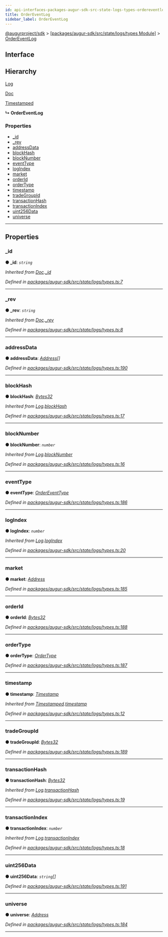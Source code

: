 ```yaml
---
id: api-interfaces-packages-augur-sdk-src-state-logs-types-ordereventlog
title: OrderEventLog
sidebar_label: OrderEventLog
---
```


[@augurproject/sdk](api-readme.md) > [[packages/augur-sdk/src/state/logs/types Module]](api-modules-packages-augur-sdk-src-state-logs-types-module.md) > [OrderEventLog](api-interfaces-packages-augur-sdk-src-state-logs-types-ordereventlog.md)

## Interface

## Hierarchy

 [Log](api-interfaces-packages-augur-sdk-src-state-logs-types-log.md)

 [Doc](api-interfaces-packages-augur-sdk-src-state-logs-types-doc.md)

 [Timestamped](api-interfaces-packages-augur-sdk-src-state-logs-types-timestamped.md)

**↳ OrderEventLog**

### Properties

* [_id](api-interfaces-packages-augur-sdk-src-state-logs-types-ordereventlog.md#_id)
* [_rev](api-interfaces-packages-augur-sdk-src-state-logs-types-ordereventlog.md#_rev)
* [addressData](api-interfaces-packages-augur-sdk-src-state-logs-types-ordereventlog.md#addressdata)
* [blockHash](api-interfaces-packages-augur-sdk-src-state-logs-types-ordereventlog.md#blockhash)
* [blockNumber](api-interfaces-packages-augur-sdk-src-state-logs-types-ordereventlog.md#blocknumber)
* [eventType](api-interfaces-packages-augur-sdk-src-state-logs-types-ordereventlog.md#eventtype)
* [logIndex](api-interfaces-packages-augur-sdk-src-state-logs-types-ordereventlog.md#logindex)
* [market](api-interfaces-packages-augur-sdk-src-state-logs-types-ordereventlog.md#market)
* [orderId](api-interfaces-packages-augur-sdk-src-state-logs-types-ordereventlog.md#orderid)
* [orderType](api-interfaces-packages-augur-sdk-src-state-logs-types-ordereventlog.md#ordertype)
* [timestamp](api-interfaces-packages-augur-sdk-src-state-logs-types-ordereventlog.md#timestamp)
* [tradeGroupId](api-interfaces-packages-augur-sdk-src-state-logs-types-ordereventlog.md#tradegroupid)
* [transactionHash](api-interfaces-packages-augur-sdk-src-state-logs-types-ordereventlog.md#transactionhash)
* [transactionIndex](api-interfaces-packages-augur-sdk-src-state-logs-types-ordereventlog.md#transactionindex)
* [uint256Data](api-interfaces-packages-augur-sdk-src-state-logs-types-ordereventlog.md#uint256data)
* [universe](api-interfaces-packages-augur-sdk-src-state-logs-types-ordereventlog.md#universe)

---

## Properties

<a id="_id"></a>

###  _id

**● _id**: *`string`*

*Inherited from [Doc](api-interfaces-packages-augur-sdk-src-state-logs-types-doc.md).[_id](api-interfaces-packages-augur-sdk-src-state-logs-types-doc.md#_id)*

*Defined in [packages/augur-sdk/src/state/logs/types.ts:7](https://github.com/AugurProject/augur/blob/bae2172ca0/packages/augur-sdk/src/state/logs/types.ts#L7)*

___
<a id="_rev"></a>

###  _rev

**● _rev**: *`string`*

*Inherited from [Doc](api-interfaces-packages-augur-sdk-src-state-logs-types-doc.md).[_rev](api-interfaces-packages-augur-sdk-src-state-logs-types-doc.md#_rev)*

*Defined in [packages/augur-sdk/src/state/logs/types.ts:8](https://github.com/AugurProject/augur/blob/bae2172ca0/packages/augur-sdk/src/state/logs/types.ts#L8)*

___
<a id="addressdata"></a>

###  addressData

**● addressData**: *[Address](api-modules-packages-augur-sdk-src-state-logs-types-module.md#address)[]*

*Defined in [packages/augur-sdk/src/state/logs/types.ts:190](https://github.com/AugurProject/augur/blob/bae2172ca0/packages/augur-sdk/src/state/logs/types.ts#L190)*

___
<a id="blockhash"></a>

###  blockHash

**● blockHash**: *[Bytes32](api-modules-packages-augur-sdk-src-state-logs-types-module.md#bytes32)*

*Inherited from [Log](api-interfaces-packages-augur-sdk-src-state-logs-types-log.md).[blockHash](api-interfaces-packages-augur-sdk-src-state-logs-types-log.md#blockhash)*

*Defined in [packages/augur-sdk/src/state/logs/types.ts:17](https://github.com/AugurProject/augur/blob/bae2172ca0/packages/augur-sdk/src/state/logs/types.ts#L17)*

___
<a id="blocknumber"></a>

###  blockNumber

**● blockNumber**: *`number`*

*Inherited from [Log](api-interfaces-packages-augur-sdk-src-state-logs-types-log.md).[blockNumber](api-interfaces-packages-augur-sdk-src-state-logs-types-log.md#blocknumber)*

*Defined in [packages/augur-sdk/src/state/logs/types.ts:16](https://github.com/AugurProject/augur/blob/bae2172ca0/packages/augur-sdk/src/state/logs/types.ts#L16)*

___
<a id="eventtype"></a>

###  eventType

**● eventType**: *[OrderEventType](api-enums-packages-augur-sdk-src-state-logs-types-ordereventtype.md)*

*Defined in [packages/augur-sdk/src/state/logs/types.ts:186](https://github.com/AugurProject/augur/blob/bae2172ca0/packages/augur-sdk/src/state/logs/types.ts#L186)*

___
<a id="logindex"></a>

###  logIndex

**● logIndex**: *`number`*

*Inherited from [Log](api-interfaces-packages-augur-sdk-src-state-logs-types-log.md).[logIndex](api-interfaces-packages-augur-sdk-src-state-logs-types-log.md#logindex)*

*Defined in [packages/augur-sdk/src/state/logs/types.ts:20](https://github.com/AugurProject/augur/blob/bae2172ca0/packages/augur-sdk/src/state/logs/types.ts#L20)*

___
<a id="market"></a>

###  market

**● market**: *[Address](api-modules-packages-augur-sdk-src-state-logs-types-module.md#address)*

*Defined in [packages/augur-sdk/src/state/logs/types.ts:185](https://github.com/AugurProject/augur/blob/bae2172ca0/packages/augur-sdk/src/state/logs/types.ts#L185)*

___
<a id="orderid"></a>

###  orderId

**● orderId**: *[Bytes32](api-modules-packages-augur-sdk-src-state-logs-types-module.md#bytes32)*

*Defined in [packages/augur-sdk/src/state/logs/types.ts:188](https://github.com/AugurProject/augur/blob/bae2172ca0/packages/augur-sdk/src/state/logs/types.ts#L188)*

___
<a id="ordertype"></a>

###  orderType

**● orderType**: *[OrderType](api-enums-packages-augur-sdk-src-state-logs-types-ordertype.md)*

*Defined in [packages/augur-sdk/src/state/logs/types.ts:187](https://github.com/AugurProject/augur/blob/bae2172ca0/packages/augur-sdk/src/state/logs/types.ts#L187)*

___
<a id="timestamp"></a>

###  timestamp

**● timestamp**: *[Timestamp](api-modules-packages-augur-sdk-src-state-logs-types-module.md#timestamp)*

*Inherited from [Timestamped](api-interfaces-packages-augur-sdk-src-state-logs-types-timestamped.md).[timestamp](api-interfaces-packages-augur-sdk-src-state-logs-types-timestamped.md#timestamp)*

*Defined in [packages/augur-sdk/src/state/logs/types.ts:12](https://github.com/AugurProject/augur/blob/bae2172ca0/packages/augur-sdk/src/state/logs/types.ts#L12)*

___
<a id="tradegroupid"></a>

###  tradeGroupId

**● tradeGroupId**: *[Bytes32](api-modules-packages-augur-sdk-src-state-logs-types-module.md#bytes32)*

*Defined in [packages/augur-sdk/src/state/logs/types.ts:189](https://github.com/AugurProject/augur/blob/bae2172ca0/packages/augur-sdk/src/state/logs/types.ts#L189)*

___
<a id="transactionhash"></a>

###  transactionHash

**● transactionHash**: *[Bytes32](api-modules-packages-augur-sdk-src-state-logs-types-module.md#bytes32)*

*Inherited from [Log](api-interfaces-packages-augur-sdk-src-state-logs-types-log.md).[transactionHash](api-interfaces-packages-augur-sdk-src-state-logs-types-log.md#transactionhash)*

*Defined in [packages/augur-sdk/src/state/logs/types.ts:19](https://github.com/AugurProject/augur/blob/bae2172ca0/packages/augur-sdk/src/state/logs/types.ts#L19)*

___
<a id="transactionindex"></a>

###  transactionIndex

**● transactionIndex**: *`number`*

*Inherited from [Log](api-interfaces-packages-augur-sdk-src-state-logs-types-log.md).[transactionIndex](api-interfaces-packages-augur-sdk-src-state-logs-types-log.md#transactionindex)*

*Defined in [packages/augur-sdk/src/state/logs/types.ts:18](https://github.com/AugurProject/augur/blob/bae2172ca0/packages/augur-sdk/src/state/logs/types.ts#L18)*

___
<a id="uint256data"></a>

###  uint256Data

**● uint256Data**: *`string`[]*

*Defined in [packages/augur-sdk/src/state/logs/types.ts:191](https://github.com/AugurProject/augur/blob/bae2172ca0/packages/augur-sdk/src/state/logs/types.ts#L191)*

___
<a id="universe"></a>

###  universe

**● universe**: *[Address](api-modules-packages-augur-sdk-src-state-logs-types-module.md#address)*

*Defined in [packages/augur-sdk/src/state/logs/types.ts:184](https://github.com/AugurProject/augur/blob/bae2172ca0/packages/augur-sdk/src/state/logs/types.ts#L184)*

___


